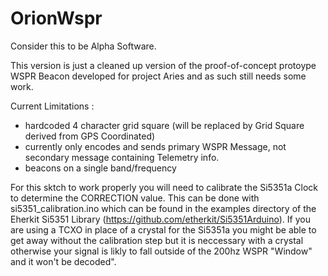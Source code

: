# OrionWspr


Consider this to be Alpha Software.
 
This version is just a cleaned up version of the proof-of-concept protoype WSPR Beacon developed for
project Aries and as such still needs some work.

Current Limitations :
- hardcoded 4 character grid square (will be replaced by Grid Square derived from GPS Coordinated)
- currently only encodes and sends primary WSPR Message, not secondary message containing Telemetry info.
- beacons on a single band/frequency 

For this sktch to work properly you will need to calibrate the Si5351a Clock to determine the CORRECTION value.
This can be done with si5351_calibration.ino which can be found in the examples directory of the 
Eherkit Si5351 Library (https://github.com/etherkit/Si5351Arduino). If you are using a TCXO in place of a 
crystal for the Si5351a you might be able to get away without the calibration step but it is neccessary with a 
crystal otherwise your signal is likly to fall outside of the 200hz WSPR "Window" and it won't be decoded".
